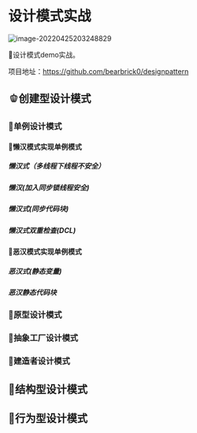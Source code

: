 # 设计模式实战

![image-20220425203248829](https://bearbrick0.oss-cn-qingdao.aliyuncs.com/images/img/202204252032811.png)

👾设计模式demo实战。

项目地址：https://github.com/bearbrick0/designpattern

## 🫑创建型设计模式

### 🥦单例设计模式

#### 🥝懒汉模式实现单例模式

##### 懒汉式（**多线程下线程不安全**）


##### 懒汉(加入同步锁线程安全)



##### 懒汉式(**同步代码块**)



##### 懒汉式双重检查(DCL)



#### 🥥恶汉模式实现单例模式

##### 恶汉式(静态变量)




##### 恶汉静态代码块




### 🍅原型设计模式

### 🍆抽象工厂设计模式

### 🥑建造者设计模式

## 🌽结构型设计模式


## 🥕行为型设计模式
